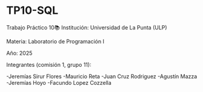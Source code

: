 # TP10-SQL
Trabajo Práctico 10📚 Institución: Universidad de La Punta (ULP)

Materia: Laboratorio de Programación I

Año: 2025

Integrantes (comisión 1, grupo 11):

-Jeremías Sirur Flores
-Mauricio Reta
-Juan Cruz Rodriguez 
-Agustín Mazza 
-Jeremías Hoyo 
-Facundo Lopez Cozzella 

